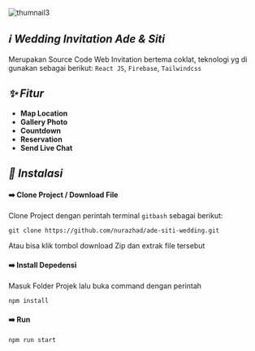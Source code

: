 ![thumnail3](https://user-images.githubusercontent.com/47371845/208376201-a43d0c45-f9fb-4480-9df5-3889130e5814.png)

## *:information_source: Wedding Invitation Ade & Siti*
Merupakan Source Code Web Invitation bertema coklat, teknologi yg di gunakan sebagai berikut: `React JS`, `Firebase`, `Tailwindcss`

## *:sparkles: Fitur*
* **Map Location**
* **Gallery Photo**
* **Countdown**
* **Reservation**
* **Send Live Chat**

## *:rocket: Instalasi*
#### :arrow_right: Clone Project / Download File
Clone Project dengan perintah terminal `gitbash` sebagai berikut:
```
git clone https://github.com/nurazhad/ade-siti-wedding.git
```
Atau bisa klik tombol download Zip dan extrak file tersebut

#### :arrow_right: Install Depedensi
Masuk Folder Projek lalu buka command dengan perintah
```
npm install
```

#### :arrow_right: Run
```
npm run start
```
